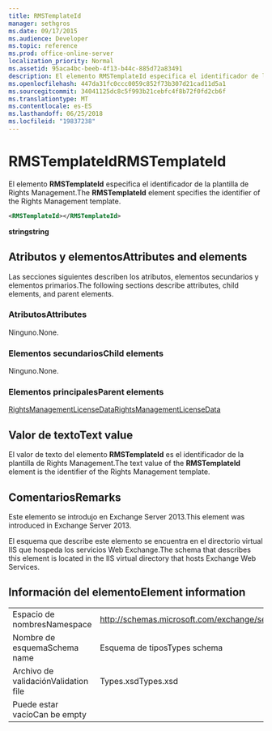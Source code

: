 ```yaml
---
title: RMSTemplateId
manager: sethgros
ms.date: 09/17/2015
ms.audience: Developer
ms.topic: reference
ms.prod: office-online-server
localization_priority: Normal
ms.assetid: 95aca4bc-beeb-4f13-b44c-885d72a83491
description: El elemento RMSTemplateId especifica el identificador de la plantilla de Rights Management.
ms.openlocfilehash: 447da31fc0ccc0059c852f73b307d21cad11d5a1
ms.sourcegitcommit: 34041125dc8c5f993b21cebfc4f8b72f0fd2cb6f
ms.translationtype: MT
ms.contentlocale: es-ES
ms.lasthandoff: 06/25/2018
ms.locfileid: "19837238"
---
```

# <a name="rmstemplateid"></a><span data-ttu-id="07858-103">RMSTemplateId</span><span class="sxs-lookup"><span data-stu-id="07858-103">RMSTemplateId</span></span>

<span data-ttu-id="07858-104">El elemento **RMSTemplateId** especifica el identificador de la plantilla de Rights Management.</span><span class="sxs-lookup"><span data-stu-id="07858-104">The **RMSTemplateId** element specifies the identifier of the Rights Management template.</span></span> 
  
```XML
<RMSTemplateId></RMSTemplateId>
```

 <span data-ttu-id="07858-105">**string**</span><span class="sxs-lookup"><span data-stu-id="07858-105">**string**</span></span>
## <a name="attributes-and-elements"></a><span data-ttu-id="07858-106">Atributos y elementos</span><span class="sxs-lookup"><span data-stu-id="07858-106">Attributes and elements</span></span>

<span data-ttu-id="07858-107">Las secciones siguientes describen los atributos, elementos secundarios y elementos primarios.</span><span class="sxs-lookup"><span data-stu-id="07858-107">The following sections describe attributes, child elements, and parent elements.</span></span>
  
### <a name="attributes"></a><span data-ttu-id="07858-108">Atributos</span><span class="sxs-lookup"><span data-stu-id="07858-108">Attributes</span></span>

<span data-ttu-id="07858-109">Ninguno.</span><span class="sxs-lookup"><span data-stu-id="07858-109">None.</span></span>
  
### <a name="child-elements"></a><span data-ttu-id="07858-110">Elementos secundarios</span><span class="sxs-lookup"><span data-stu-id="07858-110">Child elements</span></span>

<span data-ttu-id="07858-111">Ninguno.</span><span class="sxs-lookup"><span data-stu-id="07858-111">None.</span></span>
  
### <a name="parent-elements"></a><span data-ttu-id="07858-112">Elementos principales</span><span class="sxs-lookup"><span data-stu-id="07858-112">Parent elements</span></span>

[<span data-ttu-id="07858-113">RightsManagementLicenseData</span><span class="sxs-lookup"><span data-stu-id="07858-113">RightsManagementLicenseData</span></span>](rightsmanagementlicensedata.md)
  
## <a name="text-value"></a><span data-ttu-id="07858-114">Valor de texto</span><span class="sxs-lookup"><span data-stu-id="07858-114">Text value</span></span>

<span data-ttu-id="07858-115">El valor de texto del elemento **RMSTemplateId** es el identificador de la plantilla de Rights Management.</span><span class="sxs-lookup"><span data-stu-id="07858-115">The text value of the **RMSTemplateId** element is the identifier of the Rights Management template.</span></span> 
  
## <a name="remarks"></a><span data-ttu-id="07858-116">Comentarios</span><span class="sxs-lookup"><span data-stu-id="07858-116">Remarks</span></span>

<span data-ttu-id="07858-117">Este elemento se introdujo en Exchange Server 2013.</span><span class="sxs-lookup"><span data-stu-id="07858-117">This element was introduced in Exchange Server 2013.</span></span>
  
<span data-ttu-id="07858-118">El esquema que describe este elemento se encuentra en el directorio virtual IIS que hospeda los servicios Web Exchange.</span><span class="sxs-lookup"><span data-stu-id="07858-118">The schema that describes this element is located in the IIS virtual directory that hosts Exchange Web Services.</span></span>
  
## <a name="element-information"></a><span data-ttu-id="07858-119">Información del elemento</span><span class="sxs-lookup"><span data-stu-id="07858-119">Element information</span></span>

|||
|:-----|:-----|
|<span data-ttu-id="07858-120">Espacio de nombres</span><span class="sxs-lookup"><span data-stu-id="07858-120">Namespace</span></span>  <br/> |http://schemas.microsoft.com/exchange/services/2006/types  <br/> |
|<span data-ttu-id="07858-121">Nombre de esquema</span><span class="sxs-lookup"><span data-stu-id="07858-121">Schema name</span></span>  <br/> |<span data-ttu-id="07858-122">Esquema de tipos</span><span class="sxs-lookup"><span data-stu-id="07858-122">Types schema</span></span>  <br/> |
|<span data-ttu-id="07858-123">Archivo de validación</span><span class="sxs-lookup"><span data-stu-id="07858-123">Validation file</span></span>  <br/> |<span data-ttu-id="07858-124">Types.xsd</span><span class="sxs-lookup"><span data-stu-id="07858-124">Types.xsd</span></span>  <br/> |
|<span data-ttu-id="07858-125">Puede estar vacío</span><span class="sxs-lookup"><span data-stu-id="07858-125">Can be empty</span></span>  <br/> ||
   

